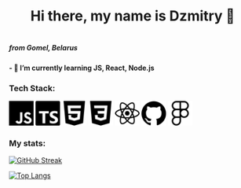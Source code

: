 <h1 align="center">Hi there, my name is Dzmitry  👋<h1>
<h5 > from Gomel, Belarus <h5>
<h4>- 🌱 I’m currently learning JS, React, Node.js</h4>
<h3> Tech Stack: </h3>

<div display="flex" backgroundColor="white">
<img height="50"  src='/assets/icons/javascript.svg'>
<img height="50"  src='/assets/icons/typescript.svg'>
<img height="50"  src='/assets/icons/html5.svg'>
<img height="50"  src='/assets/icons/css3.svg'>
<img height="50"  src='/assets/icons/react.svg'>
<img height="50"  src='/assets/icons/github.svg'>
<img height="50"  src='/assets/icons/figma.svg'>
</div>

<h3>My stats:</h3>

<div display="flex">
<div>

<!-- [![Anurag's GitHub stats](https://github-readme-stats.vercel.app/api?username=Maltsau)](https://github.com/anuraghazra/github-readme-stats) -->

[![GitHub Streak](https://github-readme-streak-stats.herokuapp.com/?user=Maltsau)](https://git.io/streak-stats)

</div>
<div>

[![Top Langs](https://github-readme-stats.vercel.app/api/top-langs/?username=Maltsau&layout=compact)](https://github.com/anuraghazra/github-readme-stats)

</div>
</div>
